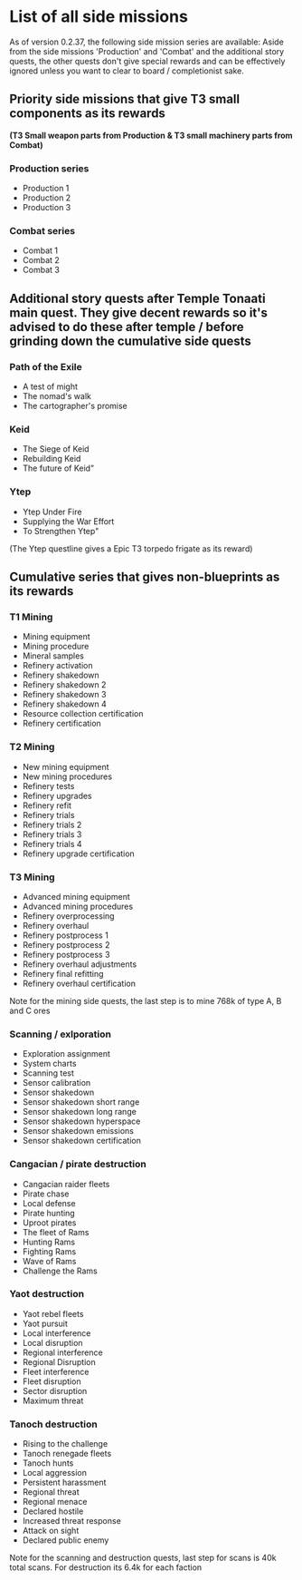 # List of all side missions

As of version 0.2.37, the following side mission series are available: Aside from the side missions 'Production' and 'Combat' and the additional story quests, the other quests don't give special rewards and can be effectively ignored unless you want to clear to board / completionist sake.

## Priority side missions that give T3 small components as its rewards
**(T3 Small weapon parts from Production & T3 small machinery parts from Combat)**

### Production series
- Production 1
- Production 2
- Production 3
 
### Combat series
- Combat 1
- Combat 2
- Combat 3


## Additional story quests after Temple Tonaati main quest. They give decent rewards so it's advised to do these after temple / before grinding down the cumulative side quests

### Path of the Exile
- A test of might
- The nomad's walk
- The cartographer's promise

### Keid	
- The Siege of Keid
- Rebuilding Keid
- The future of Keid"

### Ytep	
- Ytep Under Fire
- Supplying the War Effort
- To Strengthen Ytep"

(The Ytep questline gives a Epic T3 torpedo frigate as its reward)	

## Cumulative series that gives non-blueprints as its rewards

### T1 Mining
-  Mining equipment
-  Mining procedure
-  Mineral samples
-  Refinery activation
-  Refinery shakedown
-  Refinery shakedown 2
-  Refinery shakedown 3
-  Refinery shakedown 4
-  Resource collection certification
-  Refinery certification
  
### T2 Mining
- New mining equipment
-  New mining procedures
-  Refinery tests
-  Refinery upgrades
-  Refinery refit
-  Refinery trials
-  Refinery trials 2
-  Refinery trials 3
-  Refinery trials 4
-  Refinery upgrade certification
  
### T3 Mining
- Advanced mining equipment 
- Advanced mining procedures
- Refinery overprocessing 
- Refinery overhaul 
- Refinery postprocess 1
- Refinery postprocess 2
- Refinery postprocess 3
- Refinery overhaul adjustments
- Refinery final refitting
- Refinery overhaul certification
 
Note for the mining side quests, the last step is to mine 768k of type A, B and C ores

### Scanning / exlporation
- Exploration assignment
- System charts
- Scanning test
- Sensor calibration
- Sensor shakedown
- Sensor shakedown short range
- Sensor shakedown long range
- Sensor shakedown hyperspace
- Sensor shakedown emissions
- Sensor shakedown certification

### Cangacian / pirate destruction
- Cangacian raider fleets
- Pirate chase
- Local defense
- Pirate hunting
- Uproot pirates
- The fleet of Rams
- Hunting Rams
- Fighting Rams
- Wave of Rams
- Challenge the Rams

### Yaot destruction
- Yaot rebel fleets
- Yaot pursuit
- Local interference
- Local disruption
- Regional interference
- Regional Disruption
- Fleet interference
- Fleet disruption
- Sector disruption
- Maximum threat

### Tanoch destruction
- Rising to the challenge
- Tanoch renegade fleets
- Tanoch hunts
- Local aggression
- Persistent harassment
- Regional threat
- Regional menace
- Declared hostile
- Increased threat response
- Attack on sight
- Declared public enemy

Note for the scanning and destruction quests, last step for scans is 40k total scans. For destruction its 6.4k for each faction
